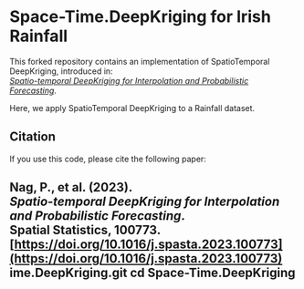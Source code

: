# Space-Time.DeepKriging for Irish Rainfall

This forked repository contains an implementation of SpatioTemporal DeepKriging, introduced in:  
[*Spatio-temporal DeepKriging for Interpolation and Probabilistic Forecasting*](https://doi.org/10.1016/j.spasta.2023.100773).  

Here, we apply SpatioTemporal DeepKriging to a Rainfall dataset.

## Citation  

If you use this code, please cite the following paper:  

**Nag, P., et al. (2023).**  
*Spatio-temporal DeepKriging for Interpolation and Probabilistic Forecasting*.  
Spatial Statistics, 100773.  
[https://doi.org/10.1016/j.spasta.2023.100773](https://doi.org/10.1016/j.spasta.2023.100773)  
ime.DeepKriging.git
   cd Space-Time.DeepKriging
---
